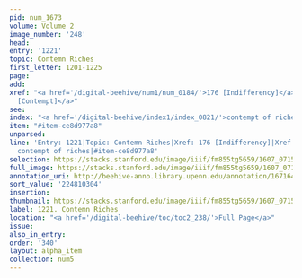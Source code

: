 ```yaml
---
pid: num_1673
volume: Volume 2
image_number: '248'
head:
entry: '1221'
topic: Contemn Riches
first_letter: 1201-1225
page:
add:
xref: "<a href='/digital-beehive/num1/num_0184/'>176 [Indifferency]</a>|<a href='/digital-beehive/num8/num_2845/'>1931
  [Contempt]</a>"
see:
index: "<a href='/digital-beehive/index1/index_0821/'>contempt of riches</a>"
item: "#item-ce8d977a8"
unparsed:
line: 'Entry: 1221|Topic: Contemn Riches|Xref: 176 [Indifferency]|Xref: 1931 [Contempt]|Index:
  contempt of riches|#item-ce8d977a8'
selection: https://stacks.stanford.edu/image/iiif/fm855tg5659/1607_0715/850,304,2852,1025/full/0/default.jpg
full_image: https://stacks.stanford.edu/image/iiif/fm855tg5659/1607_0715/full/full/0/default.jpg
annotation_uri: http://beehive-anno.library.upenn.edu/annotation/1671645104657
sort_value: '224810304'
insertion:
thumbnail: https://stacks.stanford.edu/image/iiif/fm855tg5659/1607_0715/850,304,600,180/250,/0/default.jpg
label: 1221. Contemn Riches
location: "<a href='/digital-beehive/toc/toc2_238/'>Full Page</a>"
issue:
also_in_entry:
order: '340'
layout: alpha_item
collection: num5
---
```

